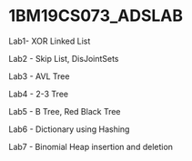 # 1BM19CS073_ADSLAB

Lab1- XOR Linked List

Lab2 - Skip List, DisJointSets

Lab3 - AVL Tree

Lab4 - 2-3 Tree

Lab5 - B Tree, Red Black Tree

Lab6 - Dictionary using Hashing

Lab7 - Binomial Heap insertion and deletion
